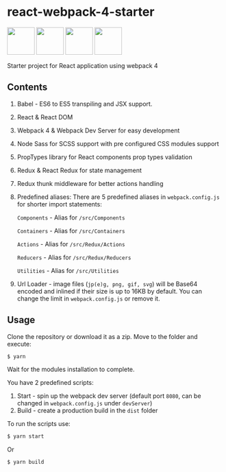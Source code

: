 # react-webpack-4-starter

<img src="https://cdn-images-1.medium.com/max/1468/1*kt9otqHk14BZIMNruiG0BA.png" height="64"> <img src="https://cdn-images-1.medium.com/max/1200/1*Wx82vEGrMfW4AdSLodZXgQ.png" height="64"> <img src="https://cdn-images-1.medium.com/max/2000/1*XmHUL5DeySv_dGmvbPqdDQ.png" height="64"> <img src="https://cdn-images-1.medium.com/max/1200/0*U2DmhXYumRyXH6X1.png" height="64">

Starter project for React application using webpack 4

## Contents

1. Babel - ES6 to ES5 transpiling and JSX support.
2. React & React DOM
3. Webpack 4 & Webpack Dev Server for easy development
4. Node Sass for SCSS support with pre configured CSS modules support
5. PropTypes library for React components prop types validation
6. Redux & React Redux for state management
7. Redux thunk middleware for better actions handling
8. Predefined aliases:
   There are 5 predefined aliases in `webpack.config.js` for shorter import statements:
   
   `Components` - Alias for `/src/Components`
   
   `Containers` - Alias for `/src/Containers`
   
   `Actions` - Alias for `/src/Redux/Actions`
   
   `Reducers` - Alias for `/src/Redux/Reducers`
   
   `Utilities` - Alias for `/src/Utilities`
   
9. Url Loader - image files (`jp(e)g, png, gif, svg`) will be Base64 encoded and inlined if their size is up to 16KB by default. You can change the limit in `webpack.config.js` or remove it.
   
## Usage

Clone the repository or download it as a zip.
Move to the folder and execute:

```bash
$ yarn
```

Wait for the modules installation to complete.

You have 2 predefined scripts:

1. Start - spin up the webpack dev server (default port `8080`, can be changed in `webpack.config.js` under `devServer`)
2. Build - create a production build in the `dist` folder

To run the scripts use:

```bash
$ yarn start
```

Or

```bash
$ yarn build
```
